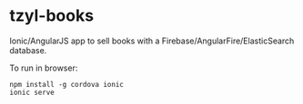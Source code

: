 # tzyl-books

Ionic/AngularJS app to sell books with a Firebase/AngularFire/ElasticSearch database.

To run in browser:

```
npm install -g cordova ionic
ionic serve
```

